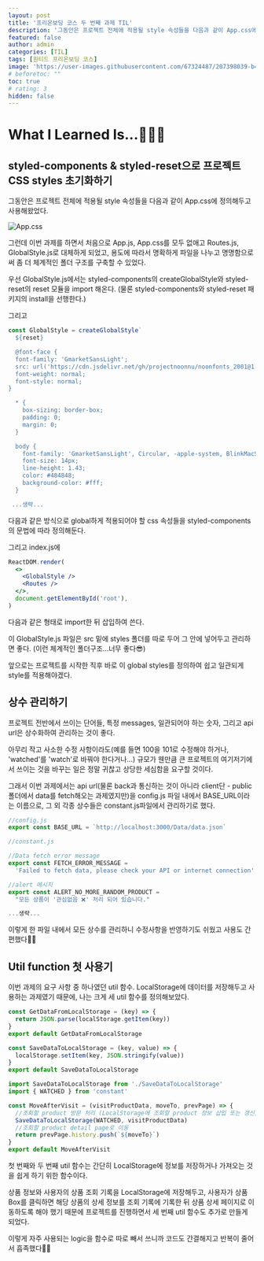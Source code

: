 ```yaml
---
layout: post
title: '프리온보딩 코스 두 번째 과제 TIL'
description: '그동안은 프로젝트 전체에 적용될 style 속성들을 다음과 같이 App.css에 정의해두고 사용해왔었다. 그런데 이번 과제를 하면서 처음으로 App.js, App.css를 모두 없애고 Routes.js, GlobalStyle.js로 대체하게 되었고, 용도에 따라서 명확하게 파일을 나누고 명명함으로써 좀 더 체계적인 폴더 구조를 구축할 수 있었다.'
featured: false
author: admin
categories: [TIL]
tags: [원티드 프리온보딩 코스]
image: 'https://user-images.githubusercontent.com/67324487/207398039-b44616bc-2eba-4e66-825d-f059e825aca6.png'
# beforetoc: ""
toc: true
# rating: 3
hidden: false
---
```


# What I Learned Is...👩🏻‍💻

## styled-components & styled-reset으로 프로젝트 CSS styles 초기화하기

그동안은 프로젝트 전체에 적용될 style 속성들을 다음과 같이 App.css에 정의해두고 사용해왔었다.

![App.css](https://images.velog.io/images/carmine/post/3e9f5e9a-8945-4f90-beff-0ad6c2c602be/image.png)

그런데 이번 과제를 하면서 처음으로 App.js, App.css를 모두 없애고 Routes.js, GlobalStyle.js로 대체하게 되었고, 용도에 따라서 명확하게 파일을 나누고 명명함으로써 좀 더 체계적인 폴더 구조를 구축할 수 있었다.

우선 GlobalStyle.js에서는 styled-components의 createGlobalStyle와 styled-reset의 reset 모듈을 import 해온다. (물론 styled-components와 styled-reset 패키지의 install을 선행한다.)

그리고

```jsx
const GlobalStyle = createGlobalStyle`
  ${reset}

  @font-face {
  font-family: 'GmarketSansLight';
  src: url('https://cdn.jsdelivr.net/gh/projectnoonnu/noonfonts_2001@1.1/GmarketSansLight.woff') format('woff');
  font-weight: normal;
  font-style: normal;
}

  * {
    box-sizing: border-box;
    padding: 0;
    margin: 0;
  }

  body {
    font-family: 'GmarketSansLight', Circular, -apple-system, BlinkMacSystemFont, Roboto, Helvetica Neue, sans-serif;
    font-size: 14px;
    line-height: 1.43;
    color: #484848;
    background-color: #fff;
  }

 ...생략...
```

다음과 같은 방식으로 global하게 적용되어야 할 css 속성들을 styled-components의 문법에 따라 정의해둔다.

그리고 index.js에

```jsx
ReactDOM.render(
  <>
    <GlobalStyle />
    <Routes />
  </>,
  document.getElementById('root'),
)
```

다음과 같은 형태로 import한 뒤 삽입하여 쓴다.

이 GlobalStyle.js 파일은 src 밑에 styles 폴더를 따로 두어 그 안에 넣어두고 관리하면 좋다. (이런 체계적인 폴더구조...너무 좋다😎)

앞으로는 프로젝트를 시작한 직후 바로 이 global styles를 정의하여 쉽고 일관되게 style를 적용해야겠다.

## 상수 관리하기

프로젝트 전반에서 쓰이는 단어들, 특정 messages, 일관되어야 하는 숫자, 그리고 api url은 상수화하여 관리하는 것이 좋다.

아무리 작고 사소한 수정 사항이라도(예를 들면 100을 101로 수정해야 하거나, 'watched'를 'watch'로 바꿔야 한다거나...) 규모가 웬만큼 큰 프로젝트의 여기저기에서 쓰이는 것을 바꾸는 일은 정말 귀찮고 상당한 세심함을 요구할 것이다.

그래서 이번 과제에서는 api url(물론 back과 통신하는 것이 아니라 client단 - public 폴더에서 data를 fetch해오는 과제였지만)을 config.js 파일 내에서 BASE_URL이라는 이름으로, 그 외 각종 상수들은 constant.js파일에서 관리하기로 했다.

```jsx
//config.js
export const BASE_URL = `http://localhost:3000/Data/data.json`
```

```jsx
//constant.js

//Data fetch error message
export const FETCH_ERROR_MESSAGE =
  'Failed to fetch data, please check your API or internet connection'

//alert 메시지
export const ALERT_NO_MORE_RANDOM_PRODUCT =
  "모든 상품이 '관심없음 ❌' 처리 되어 있습니다."

...생략...
```

이렇게 한 파일 내에서 모든 상수를 관리하니 수정사항을 반영하기도 쉬웠고 사용도 간편했다👍🏻

## Util function 첫 사용기

이번 과제의 요구 사항 중 하나였던 util 함수.
LocalStorage에 데이터를 저장해두고 사용하는 과제였기 때문에, 나는 크게 세 util 함수를 정의해보았다.

```jsx
const GetDataFromLocalStorage = (key) => {
  return JSON.parse(localStorage.getItem(key))
}
export default GetDataFromLocalStorage
```

```jsx
const SaveDataToLocalStorage = (key, value) => {
  localStorage.setItem(key, JSON.stringify(value))
}
export default SaveDataToLocalStorage
```

```jsx
import SaveDataToLocalStorage from './SaveDataToLocalStorage'
import { WATCHED } from 'constant'

const MoveAfterVisit = (visitProductData, moveTo, prevPage) => {
  //조회할 product 방문 처리 (LocalStorage에 조회할 product 정보 삽입 또는 갱신)
  SaveDataToLocalStorage(WATCHED, visitProductData)
  //조회할 product detail page로 이동
  return prevPage.history.push(`${moveTo}`)
}
export default MoveAfterVisit
```

첫 번째와 두 번째 util 함수는 간단히 LocalStorage에 정보를 저장하거나 가져오는 것을 쉽게 하기 위한 함수이다.

상품 정보와 사용자의 상품 조회 기록을 LocalStorage에 저장해두고, 사용자가 상품 Box를 클릭하면 해당 상품의 상세 정보를 조회 기록에 기록한 뒤
상품 상세 페이지로 이동하도록 해야 했기 때문에 프로젝트를 진행하면서 세 번째 util 함수도 추가로 만들게 되었다.

이렇게 자주 사용되는 logic을 함수로 따로 빼서 쓰니까 코드도 간결해지고 반복이 줄어서 흡족했다👏🏻
